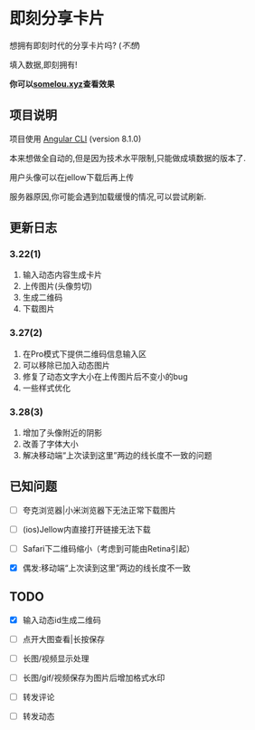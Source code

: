 # 即刻分享卡片

想拥有即刻时代的分享卡片吗? (*不想*)

填入数据,即刻拥有!

**你可以[somelou.xyz](https://card.jike.somelou.xyz/jike/card)查看效果**

## 项目说明

项目使用 [Angular CLI](https://github.com/angular/angular-cli) (version 8.1.0)

本来想做全自动的,但是因为技术水平限制,只能做成填数据的版本了.

用户头像可以在jellow下载后再上传

服务器原因,你可能会遇到加载缓慢的情况,可以尝试刷新.

## 更新日志

### 3.22(1)

1. 输入动态内容生成卡片
2. 上传图片(头像剪切)
3. 生成二维码
4. 下载图片

### 3.27(2)

1. 在Pro模式下提供二维码信息输入区
2. 可以移除已加入动态图片
3. 修复了动态文字大小在上传图片后不变小的bug
4. 一些样式优化

### 3.28(3)

1. 增加了头像附近的阴影
2. 改善了字体大小
3. 解决移动端“上次读到这里”两边的线长度不一致的问题

## 已知问题

- [ ] 夸克浏览器|小米浏览器下无法正常下载图片

- [ ] (ios)Jellow内直接打开链接无法下载

- [ ] Safari下二维码缩小（考虑到可能由Retina引起）

- [x] 偶发:移动端“上次读到这里”两边的线长度不一致

## TODO

- [x] 输入动态id生成二维码

- [ ] 点开大图查看|长按保存

- [ ] 长图/视频显示处理

- [ ] 长图/gif/视频保存为图片后增加格式水印

- [ ] 转发评论

- [ ] 转发动态
